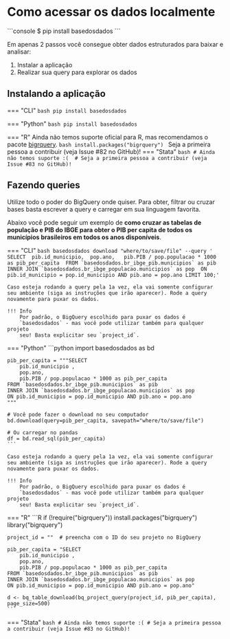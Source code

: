 # Como acessar os dados localmente
    
<div class="termy">
    ```console
    $ pip install basedosdados
    ```
</div>

Em apenas 2 passos você consegue obter dados estruturados para baixar e
analisar:

1. Instalar a aplicação
2. Realizar sua query para explorar os dados

## Instalando a aplicação

=== "CLI"
    ```bash
    pip install basedosdados
    ```

=== "Python"
    ```bash
    pip install basedosdados
    ```

=== "R"
    Ainda não temos suporte oficial para R, mas recomendamos o pacote [bigrquery](https://bigrquery.r-dbi.org/).
    ```bash
    install.packages("bigrquery")
    ```
    Seja a primeira pessoa a contribuir (veja Issue #82 no GitHub)!
=== "Stata"
    ```bash
    # Ainda não temos suporte :( 
    # Seja a primeira pessoa a contribuir (veja Issue #83 no GitHub)!
    ```

## Fazendo queries

Utilize todo o poder do BigQuery onde quiser. Para obter, filtrar ou
cruzar bases basta escrever a query e carregar em sua linguagem
favorita.

Abaixo você pode seguir um exemplo de **como cruzar as tabelas de população e PIB do
IBGE para obter o PIB per capita de todos os municípios brasileiros
em todos os anos disponíveis**.

=== "CLI"
    ```bash
    basedosdados download "where/to/save/file" --query '
    SELECT 
        pib.id_municipio, 
        pop.ano,  
        pib.PIB / pop.populacao * 1000 as pib_per_capita 
    FROM `basedosdados.br_ibge_pib.municipios` as pib 
    INNER JOIN `basedosdados.br_ibge_populacao.municipios` as pop 
    ON pib.id_municipio = pop.id_municipio AND pib.ano = pop.ano
    LIMIT 100;'
    ```

    Caso esteja rodando a query pela 1a vez, ela vai somente configurar seu ambiente (siga as instruções que irão aparecer). Rode a query novamente para puxar os dados.

    !!! Info
        Por padrão, o BigQuery escolhido para puxar os dados é
        `basedosdados` - mas você pode utilizar também para qualquer projeto
        seu! Basta explicitar seu `project_id`.

=== "Python"
    ```python
    import basedosdados as bd

    pib_per_capita = """SELECT 
        pib.id_municipio ,
        pop.ano, 
        pib.PIB / pop.populacao * 1000 as pib_per_capita
    FROM `basedosdados.br_ibge_pib.municipios` as pib
    INNER JOIN `basedosdados.br_ibge_populacao.municipios` as pop
    ON pib.id_municipio = pop.id_municipio AND pib.ano = pop.ano
    """

    # Você pode fazer o download no seu computador
    bd.download(query=pib_per_capita, savepath="where/to/save/file")

    # Ou carregar no pandas
    df = bd.read_sql(pib_per_capita)
    ```

    Caso esteja rodando a query pela 1a vez, ela vai somente configurar seu ambiente (siga as instruções que irão aparecer). Rode a query novamente para puxar os dados.

    !!! Info
        Por padrão, o BigQuery escolhido para puxar os dados é
        `basedosdados` - mas você pode utilizar também para qualquer projeto
        seu! Basta explicitar seu `project_id`.

=== "R"
    ```R
    if (!require("bigrquery")) install.packages("bigrquery")
    library("bigrquery")

    project_id = ""  # preencha com o ID do seu projeto no BigQuery

    pib_per_capita = "SELECT 
        pib.id_municipio ,
        pop.ano, 
        pib.PIB / pop.populacao * 1000 as pib_per_capita
    FROM `basedosdados.br_ibge_pib.municipios` as pib
    INNER JOIN `basedosdados.br_ibge_populacao.municipios` as pop
    ON pib.id_municipio = pop.id_municipio AND pib.ano = pop.ano"

    d <- bq_table_download(bq_project_query(project_id, pib_per_capita), page_size=500)
    ```

=== "Stata"
    ```bash
    # Ainda não temos suporte :(
    # Seja a primeira pessoa a contribuir (veja Issue #83 no GitHub)!
    ```
